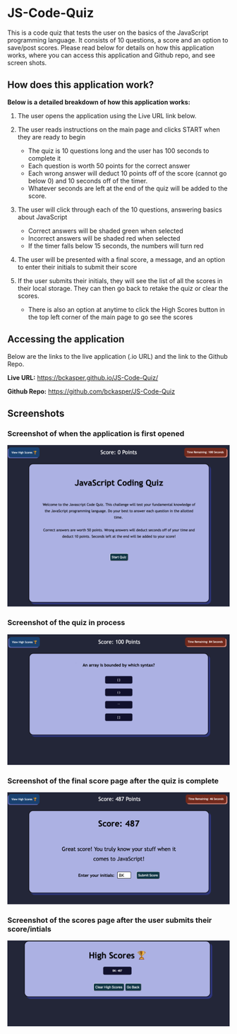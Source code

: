# JS-Code-Quiz
This is a code quiz that tests the user on the basics of the JavaScript programming language. It consists of 10 questions, a score and an option to save/post scores. Please read below for details on how this application works, where you can access this application and Github repo, and see screen shots. 



## How does this application work?
**Below is a detailed breakdown of how this application works:**

1. The user opens the application using the Live URL link below.

2. The user reads instructions on the main page and clicks START when they are ready to begin
    - The quiz is 10 questions long and the user has 100 seconds to complete it
    - Each question is worth 50 points for the correct answer
    - Each wrong answer will deduct 10 points off of the score (cannot go below 0) and 10 seconds off of the timer.
    - Whatever seconds are left at the end of the quiz will be added to the score.

3. The user will click through each of the 10 questions, answering basics about JavaScript
    - Correct answers will be shaded green when selected
    - Incorrect answers will be shaded red when selected
    - If the timer falls below 15 seconds, the numbers will turn red

4. The user will be presented with a final score, a message, and an option to enter their initials to submit their score

5. If the user submits their initials, they will see the list of all the scores in their local storage. They can then go back to retake the quiz or clear the scores.
    - There is also an option at anytime to click the High Scores button in the top left corner of the main page to go see the scores



## Accessing the application
Below are the links to the live application (.io URL) and the link to the Github Repo.

**Live URL:** https://bckasper.github.io/JS-Code-Quiz/ 

**Github Repo:** https://github.com/bckasper/JS-Code-Quiz




## Screenshots
### Screenshot of when the application is first opened
![Screenshot of when the application is first opened](Assets/Screenshots/Main_page.png)

### Screenshot of the quiz in process
![Screenshot of the quiz in process](Assets/Screenshots/Quiz_Screenshot.png)

### Screenshot of the final score page after the quiz is complete
![Screenshot of the final score page after the quiz is complete](Assets/Screenshots/Final_Score_page.png)

### Screenshot of the scores page after the user submits their score/intials
![Screenshot of the scores page after the user submits their score/intials](Assets/Screenshots/High_Scores_Page.png)
